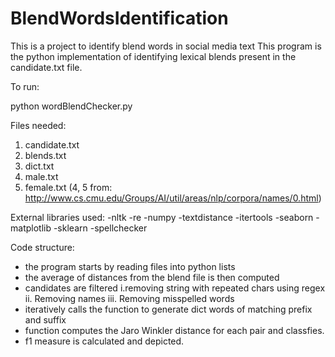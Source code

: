 # BlendWordsIdentification
This is a project to identify blend words in social media text
This program is the python implementation of identifying lexical blends present in the candidate.txt file.

To run:

python wordBlendChecker.py

Files needed:
1. candidate.txt
2. blends.txt
3. dict.txt
4. male.txt
5. female.txt
(4, 5 from: http://www.cs.cmu.edu/Groups/AI/util/areas/nlp/corpora/names/0.html)

External libraries used:
-nltk
-re
-numpy
-textdistance
-itertools
-seaborn
-matplotlib
-sklearn
-spellchecker


Code structure:


- the program starts by reading files into python lists
- the average of distances from the blend file is then computed
- candidates are filtered i.removing string with repeated chars using regex ii. Removing names iii. Removing misspelled words
- iteratively calls the function to generate dict words of matching prefix and suffix
- function computes the Jaro Winkler distance for each pair and classfies.
- f1 measure is calculated and depicted.
